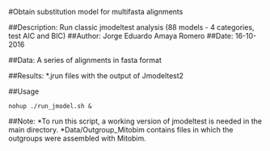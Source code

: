 #Obtain substitution model for multifasta alignments

##Description: 
Run classic jmodeltest analysis (88 models - 4 categories, test AIC and BIC)
##Author: 
Jorge Eduardo Amaya Romero
##Date:
16-10-2016

##Data: 
A series of alignments in fasta format

##Results: 
*.jrun files with the output of Jmodeltest2

##Usage
```
nohup ./run_jmodel.sh &
```

##Note:
*To run this script, a working version of jmodeltest is needed in the main directory.
*Data/Outgroup_Mitobim contains files in which the outgroups were assembled with Mitobim.
